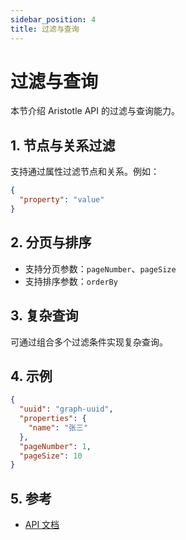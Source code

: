 ```yaml
---
sidebar_position: 4
title: 过滤与查询
---
```


# 过滤与查询

本节介绍 Aristotle API 的过滤与查询能力。

## 1. 节点与关系过滤

支持通过属性过滤节点和关系。例如：

```json
{
  "property": "value"
}
```

## 2. 分页与排序

- 支持分页参数：`pageNumber`、`pageSize`
- 支持排序参数：`orderBy`

## 3. 复杂查询

可通过组合多个过滤条件实现复杂查询。

## 4. 示例

```json
{
  "uuid": "graph-uuid",
  "properties": {
    "name": "张三"
  },
  "pageNumber": 1,
  "pageSize": 10
}
```

## 5. 参考

- [API 文档](http://localhost:8080/doc.html)

